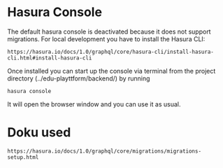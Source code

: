 # Hasura Console
The default hasura console is deactivated because it does not support migrations. For local development you have to install the Hasura CLI:
```
https://hasura.io/docs/1.0/graphql/core/hasura-cli/install-hasura-cli.html#install-hasura-cli
```
Once installed you can start up the console via terminal from the project directory (../edu-playttform/backend/) by running
```
hasura console
```
It will open the browser window and you can use it as usual.

# Doku used
```
https://hasura.io/docs/1.0/graphql/core/migrations/migrations-setup.html
```
